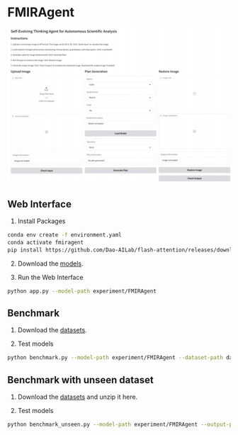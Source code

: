 # FMIRAgent

![example](example.png)

## Web Interface

1. Install Packages

```bash
conda env create -f environment.yaml
conda activate fmiragent
pip install https://github.com/Dao-AILab/flash-attention/releases/download/v2.7.4.post1/flash_attn-2.7.4.post1+cu12torch2.5cxx11abiFALSE-cp310-cp310-linux_x86_64.whl
```

2. Download the [models](https://zenodo.org/records/15254620/files/model.zip).

3. Run the Web Interface

```bash
python app.py --model-path experiment/FMIRAgent
```

## Benchmark

1. Download the [datasets](https://zenodo.org/records/15254620/files/dataset.zip).

2. Test models

```bash
python benchmark.py --model-path experiment/FMIRAgent --dataset-path dataset/test_split/test_dataset_psnr.hf
```

## Benchmark with unseen dataset

1. Download the [datasets](https://zenodo.org/records/15469845/files/unseen_dataset.zip) and unzip it here.

2. Test models

```bash
python benchmark_unseen.py --model-path experiment/FMIRAgent --output-path unseen_dataset
```